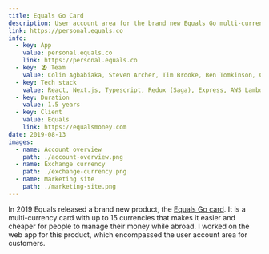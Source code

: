 ```yaml
---
title: Equals Go Card
description: User account area for the brand new Equals Go multi-currency card
link: https://personal.equals.co
info:
  - key: App
    value: personal.equals.co
    link: https://personal.equals.co
  - key: 🏖 Team
    value: Colin Agbabiaka, Steven Archer, Tim Brooke, Ben Tomkinson, Charilaos Georgakakis, Jamie Halvorson, Tabasom Aryamanesh, Joshua Anderson, Lloyd Asamoah, Ben Tubby
  - key: Tech stack
    value: React, Next.js, Typescript, Redux (Saga), Express, AWS Lambdas, Styled Components, Design System Utils, Prismic CMS
  - key: Duration
    value: 1.5 years
  - key: Client
    value: Equals
    link: https://equalsmoney.com
date: 2019-08-13
images:
  - name: Account overview
    path: ./account-overview.png
  - name: Exchange currency
    path: ./exchange-currency.png
  - name: Marketing site
    path: ./marketing-site.png
---
```


In 2019 Equals released a brand new product, the [Equals Go card](https://equalsmoney.com/personal/travel-card). It is a multi-currency card with up to 15 currencies that makes it easier and cheaper for people to manage their money while abroad. I worked on the web app for this product, which encompassed the user account area for customers.

